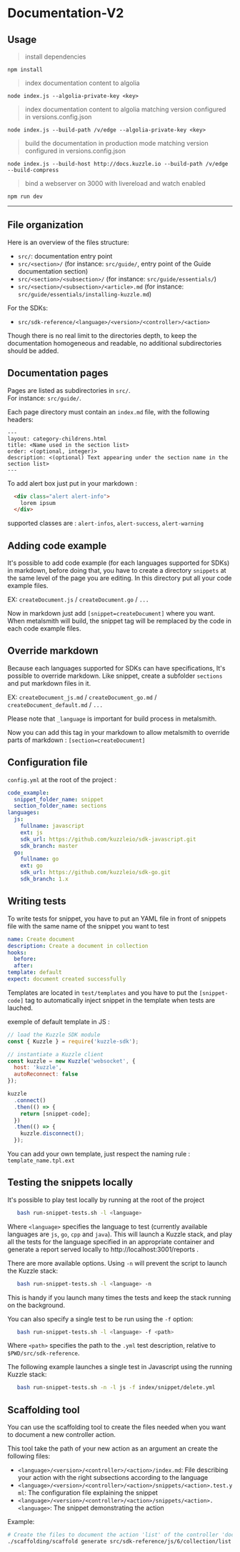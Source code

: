 # Documentation-V2

## Usage

> install dependencies

`npm install`

> index documentation content to algolia

`node index.js --algolia-private-key <key>`

> index documentation content to algolia matching version configured in versions.config.json

`node index.js --build-path /v/edge --algolia-private-key <key>`

> build the documentation in production mode matching version configured in versions.config.json

`node index.js --build-host http://docs.kuzzle.io --build-path /v/edge --build-compress`

> bind a webserver on 3000 with livereload and watch enabled

`npm run dev`

---

## File organization

Here is an overview of the files structure:

- `src/`: documentation entry point
- `src/<section>/` (for instance: `src/guide/`, entry point of the Guide documentation section)
- `src/<section>/<subsection>/` (for instance: `src/guide/essentials/`)
- `src/<section>/<subsection>/<article>.md` (for instance: `src/guide/essentials/installing-kuzzle.md`)

For the SDKs:

- `src/sdk-reference/<language>/<version>/<controller>/<action>`

Though there is no real limit to the directories depth, to keep the documentation homogeneous and readable, no additional subdirectories should be added.

## Documentation pages

Pages are listed as subdirectories in `src/`.  
For instance: `src/guide/`.

Each page directory must contain an `index.md` file, with the following headers:

```
---
layout: category-childrens.html
title: <Name used in the section list>
order: <(optional, integer)>
description: <(optional) Text appearing under the section name in the section list>
---
```

To add alert box just put in your markdown :

```html
  <div class="alert alert-info">
    lorem ipsum
  </div>
```

supported classes are : `alert-infos`, `alert-success`, `alert-warning`

## Adding code example

It's possible to add code example (for each languages supported for SDKs) in markdown, before doing that, you have to create a directory `snippets` at the same level of the page you are editing. In this directory put all your code example files.

EX: `createDocument.js` / `createDocument.go` / `...`

Now in markdown just add `[snippet=createDocument]` where you want. When metalsmith will build, the snippet tag will be remplaced by the code in each code example files.

## Override markdown

Because each languages supported for SDKs can have specifications, It's possible to override markdown.
Like snippet, create a subfolder `sections` and put markdown files in it.

EX: `createDocument_js.md` / `createDocument_go.md` / `createDocument_default.md` / `...`

Please note that `_language` is important for build process in metalsmith.

Now you can add this tag in your markdown to allow metalsmith to override parts of markdown : `[section=createDocument]`

## Configuration file

`config.yml` at the root of the project :

```yaml
code_example:
  snippet_folder_name: snippet
  section_folder_name: sections
languages:
  js:
    fullname: javascript
    ext: js
    sdk_url: https://github.com/kuzzleio/sdk-javascript.git
    sdk_branch: master
  go:
    fullname: go
    ext: go
    sdk_url: https://github.com/kuzzleio/sdk-go.git
    sdk_branch: 1.x
```

## Writing tests

To write tests for snippet, you have to put an YAML file in front of snippets file with the same name of the snippet you want to test

```yaml
name: Create document
description: Create a document in collection
hooks:
  before:
  after:
template: default
expect: document created successfully
```

Templates are located in `test/templates` and you have to put the `[snippet-code]` tag to automatically inject snippet in the template when tests are lauched.

exemple of default template in JS :

```javascript
// load the Kuzzle SDK module
const { Kuzzle } = require('kuzzle-sdk');

// instantiate a Kuzzle client
const kuzzle = new Kuzzle('websocket', {
  host: 'kuzzle',
  autoReconnect: false
});

kuzzle
  .connect()
  .then(() => {
    return [snippet-code];
  })
  .then(() => {
    kuzzle.disconnect();
  });
```

You can add your own template, just respect the naming rule : `template_name.tpl.ext`

## Testing the snippets locally

It's possible to play test locally by running at the root of the project

```bash
   bash run-snippet-tests.sh -l <language>
```

Where `<language>` specifies the language to test (currently available languages are `js`, `go`, `cpp` and `java`). This will launch a Kuzzle stack, and play all the tests for the language specified in an appropriate container and generate a report served locally to http://localhost:3001/reports .

There are more available options. Using `-n` will prevent the script to launch the Kuzzle stack:

```bash
   bash run-snippet-tests.sh -l <language> -n
```

This is handy if you launch many times the tests and keep the stack running on the background.

You can also specify a single test to be run using the `-f` option:

```bash
   bash run-snippet-tests.sh -l <language> -f <path>
```

Where `<path>` specifies the path to the `.yml` test description, relative to `$PWD/src/sdk-reference`.

The following example launches a single test in Javascript using the running Kuzzle stack:

```bash
   bash run-snippet-tests.sh -n -l js -f index/snippet/delete.yml
```

## Scaffolding tool

You can use the scaffolding tool to create the files needed when you want to document a new controller action.  

This tool take the path of your new action as an argument an create the following files:
  - `<language>/<version>/<controller>/<action>/index.md`: File describing your action with the right subsections according to the language
  - `<language>/<version>/<controller>/<action>/snippets/<action>.test.yml`: The configuration file explaining the snippet
  - `<language>/<version>/<controller>/<action>/snippets/<action>.<language>`: The snippet demonstrating the action

Example:
```bash
# Create the files to document the action 'list' of the controller 'document' for the SDK JS 6
./scaffolding/scaffold generate src/sdk-reference/js/6/collection/list
```
